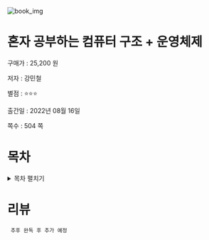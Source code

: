 ![book_img](https://contents.kyobobook.co.kr/sih/fit-in/458x0/pdt/9791162243091.jpg)

# 혼자 공부하는 컴퓨터 구조 + 운영체제

구매가 : 25,200 원

저자 : 강민철

별점 : ⭐⭐⭐

출간일 : 2022년 08월 16일

쪽수 : 504 쪽 

# 목차

<details>
<summary> 목차 펼치기 </summary>


## Chapter 01 컴퓨터 구조 시작하기

### 01-1 구조를 알아야 하는 이유

__문제 해결

__성능, 용량, 비용

[2가지 키워드로 정리하는 핵심 포인트]

[확인 문제]

### 01-2 컴퓨터 구조의 큰 그림

__컴퓨터가 이해하는 정보

__컴퓨터의 4가지 핵심 부품

[7가지 키워드로 정리하는 핵심 포인트]

[확인 문제]

## Chapter 02 데이터

### 02-1 0과 1로 숫자를 표현하는 방법

__정보 단위

__이진법

__십육진법

[5가지 키워드로 정리하는 핵심 포인트]

[확인 문제]

### 02-2 0과 1로 문자를 표현하는 방법

__문자 집합과 인코딩

__아스키 코드

__EUC-KR

__유니코드와 UTF-8

[4가지 키워드로 정리하는 핵심 포인트]

[확인 문제]

## Chapter 03 명령어

### 03-1 소스 코드와 명령어

__고급 언어와 저급 언어

__컴파일 언어와 인터프리터 언어

[좀 더 알아보기] 목적 파일 vs 실행 파일

[6가지 키워드로 정리하는 핵심 포인트]

[확인 문제]

### 03-2 명령어의 구조

__연산 코드와 오퍼랜드

__주소 지정 방식

[좀 더 알아보기] 스택과 큐

[4가지 키워드로 정리하는 핵심 포인트]

[확인 문제]

## Chapter 04 CPU와 작동 원리

### 04-1 ALU와 제어장치

__ALU

__제어장치

[4가지 키워드로 정리하는 핵심 포인트]

[확인 문제]

### 04-2 레지스터

__반드시 알아야 할 레지스터

__특정 레지스터를 이용한 주소 지정 방식(1): 스택 주소 지정 방식

__특정 레지스터를 이용한 주소 지정 방식(2): 변위 주소 지정 방식

[좀 더 알아보기] 상용화된 CPU 속 레지스터 및 주소 지정 방식

[8가지 키워드로 정리하는 핵심 포인트]

[확인 문제]

### 04-3 명령어 사이클과 인터럽트

__명령어 사이클

__인터럽트

[좀 더 알아보기] 예외의 종류

[5가지 키워드로 정리하는 핵심 포인트]

[확인 문제]

## Chapter 05 CPU 성능 향상 기법

### 05-1 빠른 CPU를 위한 설계 기법

__클럭

__코어와 멀티 코어

__스레드와 멀티스레드

[5가지 키워드로 정리하는 핵심 포인트]

[확인 문제]

### 05-2 명령어 병렬 처리 기법 1

__명령어 파이프라인

__슈퍼스칼라

__비순차적 명령어 처리

[3가지 키워드로 정리하는 핵심 포인트]

[확인 문제]

### 05-3 CISC와 RISC

__명령어 집합

__CISC

__RISC

[3가지 키워드로 정리하는 핵심 포인트]

[확인 문제]

## Chapter 06 메모리와 캐시 메모리

### 06-1 RAM의 특징과 종류

__RAM의 특징

__RAM의 용량과 성능

__RAM의 종류

[6가지 키워드로 정리하는 핵심 포인트]

[확인 문제]

### 06-2 메모리의 주소 공간

__물리 주소와 논리 주소

__메모리 보호 기법

[5가지 키워드로 정리하는 핵심 포인트]

[확인 문제]

### 06-3 캐시 메모리

__저장 장치 계층 구조

__캐시 메모리

__참조 지역성 원리

[4가지 키워드로 정리하는 핵심 포인트]

[확인 문제]

## Chapter 07 보조기억장치

### 07-1 다양한 보조기억장치

__하드 디스크

__플래시 메모리

[6가지 키워드로 정리하는 핵심 포인트]

[확인 문제]

### 07-2 RAID의 정의와 종류

__RAID의 정의

__RAID의 종류

[6가지 키워드로 정리하는 핵심 포인트]

[확인 문제]

## Chapter 08 입출력장치

### 08-1 장치 컨트롤러와 장치 드라이버

__장치 컨트롤러

__장치 드라이버

[2가지 키워드로 정리하는 핵심 포인트]

[확인 문제]

### 08-2 다양한 입출력 방법

__프로그램 입출력

__인터럽트 기반 입출력

__ DMA 입출력

[6가지 키워드로 정리하는 핵심 포인트]

[확인 문제]

## Chapter 09 운영체제 시작하기

### 09-1 운영체제를 알아야 하는 이유

__운영체제란

__운영체제를 알아야 하는 이유

[2가지 키워드로 정리하는 핵심 포인트]

[확인 문제]

### 09-2 운영체제의 큰 그림

__운영체제의 심장, 커널

__이중 모드와 시스템 호출

__운영체제의 핵심 서비스

[좀 더 알아보기] 가상 머신과 이중 모드의 발전

[좀 더 알아보기] 시스템 호출의 종류

[4가지 키워드로 정리하는 핵심 포인트]

[확인 문제]

## Chapter 10 프로세스와 스레드

### 10-1 프로세스 개요

__프로세스 직접 확인하기

__프로세스 제어 블록

__문맥 교환

__프로세스의 메모리 영역

[4가지 키워드로 정리하는 핵심 포인트]

[확인 문제]

### 10-2 프로세스 상태와 계층 구조

__프로세스 상태

__프로세스 계층 구조

__프로세스 생성 기법

[4가지 키워드로 정리하는 핵심 포인트]

[확인 문제]

### 10-3 스레드

__프로세스와 스레드

__멀티프로세스와 멀티스레드

[3가지 키워드로 정리하는 핵심 포인트]

[확인 문제]

## Chapter 11 CPU 스케줄링

### 11-1 CPU 스케줄링 개요

__ 프로세스 우선순위

__스케줄링 큐

__선점형과 비선점형 스케줄링

[7가지 키워드로 정리하는 핵심 포인트]

[확인 문제]

### 11-2 CPU 스케줄링 알고리즘

__스케줄링 알고리즘의 종류

[5가지 키워드로 정리하는 핵심 포인트]

[확인 문제]

## Chapter 12 프로세스 동기화

### 12-1 동기화란

__동기화의 의미

__ 생산자와 소비자 문제

__공유 자원과 임계 구역

[4가지 키워드로 정리하는 핵심 포인트]

[확인 문제]


### 12-2 공유 자원과 임계 구역

__뮤텍스 락

__세마포

__모니터

[3가지 키워드로 정리하는 핵심 포인트]

[확인 문제]

## Chapter 13 교착 상태

### 13-1 교착 상태란

__식사하는 철학자 문제

__자원 할당 그래프

__교착 상태 발생 조건

[4가지 키워드로 정리하는 핵심 포인트]

[확인 문제]

### 13-2 교착 상태 해결 방법

__교착 상태 예방

__교착 상태 회피

__교착 상태 검출 후 회복

[3가지 키워드로 정리하는 핵심 포인트]

[확인 문제]

## Chapter 14 가상 메모리

### 14-1 연속 메모리 할당

__스와핑

__메모리 할당

__외부 단편화

[4가지 키워드로 정리하는 핵심 포인트]

[확인 문제]

### 14-2 페이징을 통한 가상 메모리 관리

__페이징이란

__페이지 테이블

__페이징에서의 주소 변환

__페이지 테이블 엔트리

[좀 더 알아보기] 페이징의 이점 - 쓰기 시 복사

[좀 더 알아보기] 계층적 페이징

[4가지 키워드로 정리하는 핵심 포인트]

[확인 문제]

### 14-3 페이지 교체와 프레임 할당

__요구 페이징

__페이지 교체 알고리즘

__스래싱과 프레임 할당

[4가지 키워드로 정리하는 핵심 포인트]

[확인 문제]

## Chapter 15 파일 시스템

### 15-1 파일과 디렉터리

__파일

__디렉터리

[좀 더 알아보기] 상대 경로를 나타내는 또 다른 방법

[7가지 키워드로 정리하는 핵심 포인트]

[확인 문제]

### 15-2 파일 시스템

__파티셔닝과 포매팅

__파일 할당 방법

__파일 시스템 살펴보기

[좀 더 알아보기] 저널링 파일 시스템

[좀 더 알아보기] 마운트

[7가지 키워드로 정리하는 핵심 포인트]

[확인 문제]

____정답 및 해설

____찾아보기

</details>

# 리뷰

```agsl
 추후 완독 후 추가 예정
```

